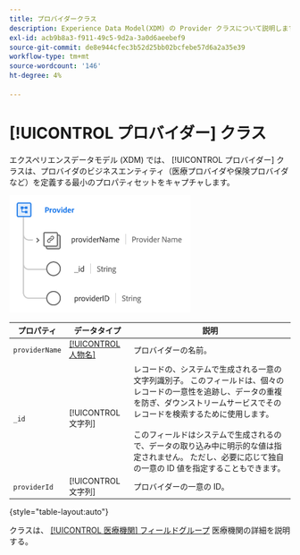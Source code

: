 ```yaml
---
title: プロバイダークラス
description: Experience Data Model(XDM) の Provider クラスについて説明します。
exl-id: acb9b8a3-f911-49c5-9d2a-3a0d6aeebef9
source-git-commit: de8e944cfec3b52d25bb02bcfebe57d6a2a35e39
workflow-type: tm+mt
source-wordcount: '146'
ht-degree: 4%

---
```


# [!UICONTROL プロバイダー] クラス

エクスペリエンスデータモデル (XDM) では、 [!UICONTROL プロバイダー] クラスは、プロバイダのビジネスエンティティ（医療プロバイダや保険プロバイダなど）を定義する最小のプロパティセットをキャプチャします。

![クラス構造](../images/classes/provider.png)

| プロパティ | データタイプ | 説明 |
| --- | --- | --- |
| `providerName` | [[!UICONTROL 人物名]](../data-types/person-name.md) | プロバイダーの名前。 |
| `_id` | [!UICONTROL 文字列] | レコードの、システムで生成される一意の文字列識別子。 このフィールドは、個々のレコードの一意性を追跡し、データの重複を防ぎ、ダウンストリームサービスでそのレコードを検索するために使用します。<br><br>このフィールドはシステムで生成されるので、データの取り込み中に明示的な値は指定されません。 ただし、必要に応じて独自の一意の ID 値を指定することもできます。 |
| `providerId` | [!UICONTROL 文字列] | プロバイダーの一意の ID。 |

{style="table-layout:auto"}

クラスは、 [[!UICONTROL 医療機関] フィールドグループ](../field-groups/provider/healthcare-provider.md) 医療機関の詳細を説明する。
